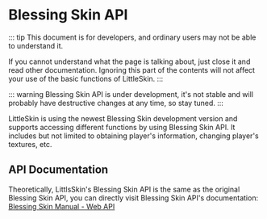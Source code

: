 # Blessing Skin API

::: tip
This document is for developers, and ordinary users may not be able to understand it.

If you cannot understand what the page is talking about, just close it and read other documentation. Ignoring this part of the contents will not affect your use of the basic functions of LittleSkin.
:::

::: warning
Blessing Skin API is under development, it's not stable and will probably have destructive changes at any time, so stay tuned.
:::

LittleSkin is using the newest Blessing Skin development version and supports accessing different functions by using Blessing Skin API. It includes but not limited to obtaining player's information, changing player's textures, etc.

## API Documentation

Theoretically, LittlsSkin's Blessing Skin API is the same as the original Blessing Skin API, you can directly visit Blessing Skin API's documentation: [Blessing Skin Manual - Web API](https://blessing.netlify.app/en/)
